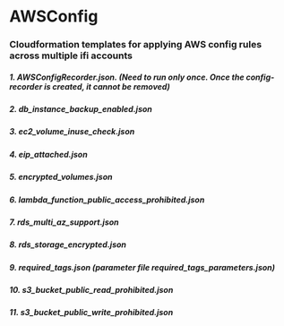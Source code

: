 # AWSConfig
###  Cloudformation templates for applying AWS config rules across multiple ifi accounts
#####  1. AWSConfigRecorder.json. (Need to run only once. Once the config-recorder is created, it cannot be removed)
#####  2. db_instance_backup_enabled.json
#####  3. ec2_volume_inuse_check.json
#####  4. eip_attached.json
#####  5. encrypted_volumes.json
#####  6. lambda_function_public_access_prohibited.json
#####  7. rds_multi_az_support.json
#####  8. rds_storage_encrypted.json
#####  9. required_tags.json (parameter file required_tags_parameters.json)
#####  10. s3_bucket_public_read_prohibited.json
#####  11. s3_bucket_public_write_prohibited.json
